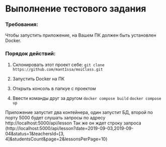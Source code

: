 # Выполнение тестового задания

### Требования:
Чтобы запустить приложение, на Вашем ПК должен быть установлен Docker.

### Порядок действий:
1. Склонировать этот проект себе:
``` git clone https://github.com/mant1ssa/moiClass.git ```

2. Запустить Docker на ПК
3. Открыть консоль в папкуе с проектом
4. Ввести команды друг за другом
``` docker compose build ```
```docker compose up ```

Приложение запустит два контейнера, один запустит БД, второй по порту 5000 будет слушать запросы по адресу http://localhost:5000/api/lesson
Так же он ждет строку запроса (http://localhost:5000/api/lesson?date=2019-09-03,2019-09-04&status=1&teachersId=[3, 4]&studentsCount&page=2&lessonsPerPage=10)
